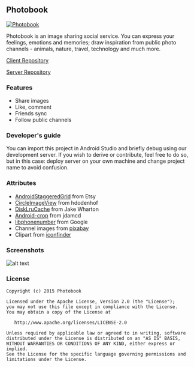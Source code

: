 ## Photobook  
[![Photobook](https://developer.android.com/images/brand/en_app_rgb_wo_45.png)](https://play.google.com/store/apps/details?id=com.freecoders.photobook)

Photobook is an image sharing social service. You can express your feelings, emotions and memories; draw inspiration from public photo channels - animals, nature, travel, technology and much more.

[Client Repository](https://github.com/aboev/photobook-client)

[Server Repository](https://github.com/aboev/photobook-server)


### Features
- Share images
- Like, comment
- Friends sync
- Follow public channels

### Developer's guide
You can import this project in Android Studio and briefly debug using our development server.
If you wish to derive or contribute, feel free to do so, but in this case: deploy server on your own machine and change project name to avoid confusion.

### Attributes
- [AndroidStaggeredGrid](https://github.com/etsy/AndroidStaggeredGrid) from Etsy
- [CircleImageView](https://github.com/hdodenhof/CircleImageView/) from hdodenhof
- [DiskLruCache](https://github.com/JakeWharton/DiskLruCache) from Jake Wharton
- [Android-crop](https://github.com/jdamcd/android-crop) from jdamcd
- [libphonenumber](https://github.com/googlei18n/libphonenumber) from Google
- Channel images from [pixabay](http://pixabay.com/)
- Clipart from [iconfinder](https://www.iconfinder.com/)

### Screenshots
![alt text](https://raw.githubusercontent.com/aboev/photobook-client/master/screenshot.png)

### License 

    Copyright (c) 2015 Photobook

    Licensed under the Apache License, Version 2.0 (the "License");
    you may not use this file except in compliance with the License.
    You may obtain a copy of the License at

       http://www.apache.org/licenses/LICENSE-2.0

    Unless required by applicable law or agreed to in writing, software
    distributed under the License is distributed on an "AS IS" BASIS,
    WITHOUT WARRANTIES OR CONDITIONS OF ANY KIND, either express or implied.
    See the License for the specific language governing permissions and
    limitations under the License.
